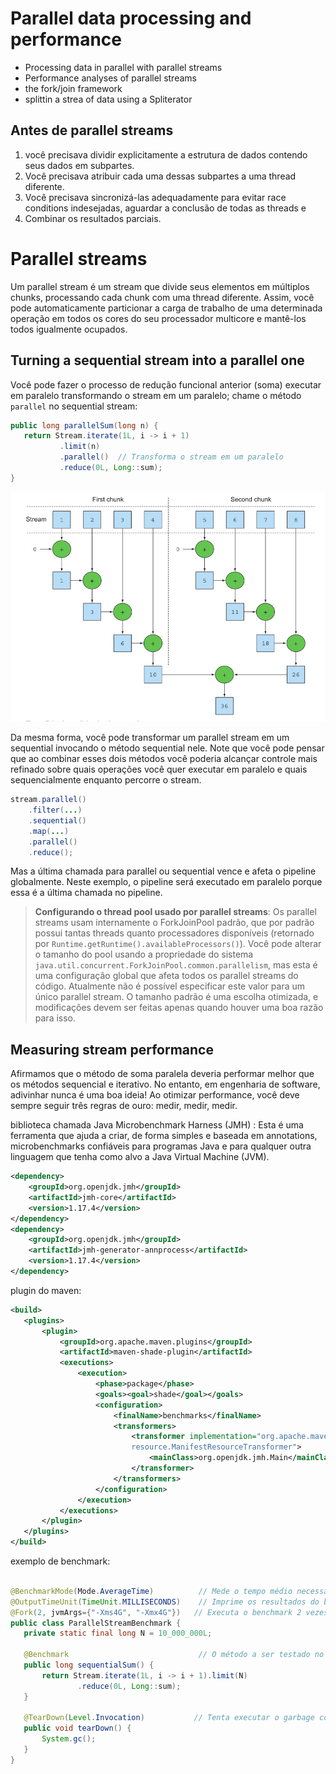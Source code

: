 # Parallel data processing and performance

- Processing data in parallel with parallel streams
- Performance analyses of parallel streams
- the fork/join framework
- splittin a strea of data using a Spliterator

## Antes de parallel streams
1. você precisava dividir explicitamente a estrutura de dados contendo seus dados em subpartes.
2. Você precisava atribuir cada uma dessas subpartes a uma thread diferente.
3. Você precisava sincronizá-las adequadamente para evitar race conditions indesejadas, aguardar a conclusão de todas as threads e
4. Combinar os resultados parciais.

# Parallel streams

Um parallel stream é um stream que divide seus elementos em múltiplos chunks, processando cada chunk com uma thread diferente. Assim, você pode automaticamente particionar a carga de trabalho de uma determinada operação em todos os cores do seu processador multicore e mantê-los todos igualmente ocupados.

## Turning a sequential stream into a parallel one
Você pode fazer o processo de redução funcional anterior (soma) executar em paralelo transformando o stream em um paralelo; chame o método `parallel` no sequential stream:

```java
public long parallelSum(long n) {
   return Stream.iterate(1L, i -> i + 1)
           .limit(n)
           .parallel()  // Transforma o stream em um paralelo
           .reduce(0L, Long::sum);
}
```

![alt text](image.png)


Da mesma forma, você pode transformar um parallel stream em um sequential invocando o método sequential nele. Note que você pode pensar que ao combinar esses dois métodos você poderia alcançar controle mais refinado sobre quais operações você quer executar em paralelo e quais sequencialmente enquanto percorre o stream.

``` java
stream.parallel()
	.filter(...)
	.sequential()
	.map(...)
	.parallel()
	.reduce();
```

Mas a última chamada para parallel ou sequential vence e afeta o pipeline globalmente. Neste exemplo, o pipeline será executado em paralelo porque essa é a última chamada no pipeline.

> **Configurando o thread pool usado por parallel streams**: Os parallel streams usam internamente o ForkJoinPool padrão, que por padrão possui tantas threads quanto processadores disponíveis (retornado por `Runtime.getRuntime().availableProcessors()`). Você pode alterar o tamanho do pool usando a propriedade do sistema `java.util.concurrent.ForkJoinPool.common.parallelism`, mas esta é uma configuração global que afeta todos os parallel streams do código. Atualmente não é possível especificar este valor para um único parallel stream. O tamanho padrão é uma escolha otimizada, e modificações devem ser feitas apenas quando houver uma boa razão para isso.


## Measuring stream performance

Afirmamos que o método de soma paralela deveria performar melhor que os métodos sequencial e iterativo. No entanto, em engenharia de software, adivinhar nunca é uma boa ideia! Ao otimizar performance, você deve sempre seguir três regras de ouro: medir, medir, medir.

biblioteca chamada Java Microbenchmark Harness (JMH) :
Esta é uma ferramenta que ajuda a criar, de forma simples e baseada em annotations, microbenchmarks confiáveis para programas Java e para qualquer outra linguagem que tenha como alvo a Java Virtual Machine (JVM).

``` xml
<dependency>
	<groupId>org.openjdk.jmh</groupId>
	<artifactId>jmh-core</artifactId>
	<version>1.17.4</version>
</dependency>
<dependency>
	<groupId>org.openjdk.jmh</groupId>
	<artifactId>jmh-generator-annprocess</artifactId>
	<version>1.17.4</version>
</dependency>
```

plugin do maven:


``` xml
<build>
   <plugins>
       <plugin>
           <groupId>org.apache.maven.plugins</groupId>
           <artifactId>maven-shade-plugin</artifactId>
           <executions>
               <execution>
                   <phase>package</phase>
                   <goals><goal>shade</goal></goals>
                   <configuration>
                       <finalName>benchmarks</finalName>
                       <transformers>
                           <transformer implementation="org.apache.maven.plugins.shade.
                           resource.ManifestResourceTransformer">
                               <mainClass>org.openjdk.jmh.Main</mainClass>
                           </transformer>
                       </transformers>
                   </configuration>
               </execution>
           </executions>
       </plugin>
   </plugins>
</build>
```

exemplo de benchmark:

``` java

@BenchmarkMode(Mode.AverageTime)          // Mede o tempo médio necessário para o método de benchmark
@OutputTimeUnit(TimeUnit.MILLISECONDS)    // Imprime os resultados do benchmark usando milissegundos como unidade de tempo
@Fork(2, jvmArgs={"-Xms4G", "-Xmx4G"})   // Executa o benchmark 2 vezes para aumentar a confiabilidade dos resultados, com 4Gb de heap space
public class ParallelStreamBenchmark {
   private static final long N = 10_000_000L;

   @Benchmark                             // O método a ser testado no benchmark
   public long sequentialSum() {
       return Stream.iterate(1L, i -> i + 1).limit(N)
               .reduce(0L, Long::sum);
   }

   @TearDown(Level.Invocation)           // Tenta executar o garbage collector após cada iteração do benchmark
   public void tearDown() {
       System.gc();
   }
}
```
